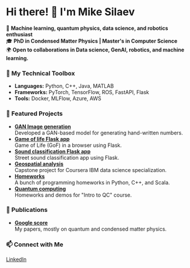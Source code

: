 # Hi there! 👋 I'm Mike Silaev

🚀 **Machine learning, quantum physics, data science, and robotics enthusiast**  
🎓 **PhD in Condensed Matter Physics | Master's in Computer Science**  
🌍 **Open to collaborations in Data science, GenAI, robotics, and machine learning.**  

### 🔧 My Technical Toolbox
- **Languages:** Python, C++, Java, MATLAB  
- **Frameworks:** PyTorch, TensorFlow, ROS, FastAPI, Flask   
- **Tools:** Docker, MLFlow, Azure, AWS  

### 🌟 Featured Projects
- [**GAN Image generation**](https://github.com/msilaev/GAN-MNIST)  
  Developed a GAN-based model for generating hand-written numbers.
- [**Game of life Flask app**](https://github.com/msilaev/flask_deploy_example)  
  Game of Life (GoF) in a browser using Flask.
- [**Sound classification Flask app**](https://github.com/msilaev/sound-recognition-app-bus-car-tram)  
  Street sound classification app using Flask.
- [**Geospatial analysis**](https://github.com/msilaev/IBM-Capstone)  
  Capstone project for Coursera IBM data science specialization.
- [**Homeworks**](https://github.com/msilaev/Programming-Course-Projects)  
  A bunch of programming homeworks in Python, C++, and Scala.
- [**Quantum computing**](https://github.com/msilaev/qiskit)  
  Homeworks and demos for "Intro to QC" course.

### 🌟 Publications
- [**Google score**](https://scholar.google.com/citations?user=PMj0KZIAAAAJ&hl=ru)  
  My papers, mostly on quantum and condensed matter physics. 

### 📫 Connect with Me
[LinkedIn](https://www.linkedin.com/in/mike-silaev-1b7b1678/)
 
